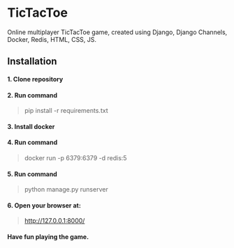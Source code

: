 # TicTacToe
Online multiplayer TicTacToe game, created using Django, Django Channels, Docker, Redis, HTML, CSS, JS.

## Installation 


#### 1. Clone repository

#### 2. Run command
>pip install -r requirements.txt

#### 3. Install docker

#### 4. Run command
>docker run -p 6379:6379 -d redis:5

#### 5. Run command
>python manage.py runserver

#### 6. Open your browser at:
>http://127.0.0.1:8000/

#### Have fun playing the game.
